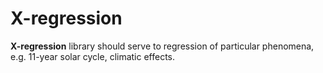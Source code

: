 # X-regression

**X-regression** library should serve to regression of particular phenomena, e.g. 11-year solar cycle, climatic effects.
